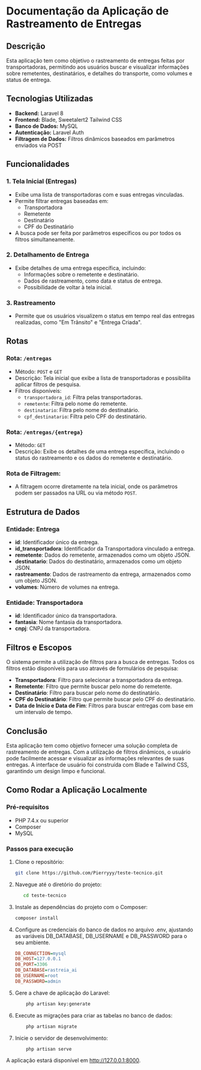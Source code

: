 # Documentação da Aplicação de Rastreamento de Entregas

## Descrição

Esta aplicação tem como objetivo o rastreamento de entregas feitas por transportadoras, permitindo aos usuários buscar e visualizar informações sobre remetentes, destinatários, e detalhes do transporte, como volumes e status de entrega.

## Tecnologias Utilizadas

- **Backend:** Laravel 8
- **Frontend:** Blade, Sweetalert2 Tailwind CSS
- **Banco de Dados:** MySQL
- **Autenticação:** Laravel Auth
- **Filtragem de Dados:** Filtros dinâmicos baseados em parâmetros enviados via POST

## Funcionalidades

### 1. **Tela Inicial (Entregas)**
   - Exibe uma lista de transportadoras com e suas entregas vinculadas.
   - Permite filtrar entregas baseadas em:
     - Transportadora
     - Remetente
     - Destinatário
     - CPF do Destinatário
   - A busca pode ser feita por parâmetros específicos ou por todos os filtros simultaneamente.

### 2. **Detalhamento de Entrega**
   - Exibe detalhes de uma entrega específica, incluindo:
     - Informações sobre o remetente e destinatário.
     - Dados de rastreamento, como data e status de entrega.
     - Possibilidade de voltar à tela inicial.

### 3. **Rastreamento**
   - Permite que os usuários visualizem o status em tempo real das entregas realizadas, como "Em Trânsito" e "Entrega Criada".

## Rotas

### Rota: **`/entregas`**
- Método: `POST` e `GET`
- Descrição: Tela inicial que exibe a lista de transportadoras e possibilita aplicar filtros de pesquisa.
- Filtros disponíveis:
  - `transportadora_id`: Filtra pelas transportadoras.
  - `remetente`: Filtra pelo nome do remetente.
  - `destinatario`: Filtra pelo nome do destinatário.
  - `cpf_destinatario`: Filtra pelo CPF do destinatário.

### Rota: **`/entregas/{entrega}`**
- Método: `GET`
- Descrição: Exibe os detalhes de uma entrega específica, incluindo o status do rastreamento e os dados do remetente e destinatário.

### Rota de Filtragem:
- A filtragem ocorre diretamente na tela inicial, onde os parâmetros podem ser passados na URL ou via método `POST`.

## Estrutura de Dados

### Entidade: **Entrega**
- **id**: Identificador único da entrega.
- **id_transportadora**: Identificador da Transportadora vinculado a entrega.
- **remetente**: Dados do remetente, armazenados como um objeto JSON.
- **destinatario**: Dados do destinatário, armazenados como um objeto JSON.
- **rastreamento**: Dados de rastreamento da entrega, armazenados como um objeto JSON.
- **volumes**: Número de volumes na entrega.

### Entidade: **Transportadora**
- **id**: Identificador único da transportadora.
- **fantasia**: Nome fantasia da transportadora.
- **cnpj**: CNPJ da transportadora.

## Filtros e Escopos

O sistema permite a utilização de filtros para a busca de entregas. Todos os filtros estão disponíveis para uso através de formulários de pesquisa:

- **Transportadora**: Filtro para selecionar a transportadora da entrega.
- **Remetente**: Filtro que permite buscar pelo nome do remetente.
- **Destinatário**: Filtro para buscar pelo nome do destinatário.
- **CPF do Destinatário**: Filtro que permite buscar pelo CPF do destinatário.
- **Data de Início e Data de Fim**: Filtros para buscar entregas com base em um intervalo de tempo.

## Conclusão

Esta aplicação tem como objetivo fornecer uma solução completa de rastreamento de entregas. Com a utilização de filtros dinâmicos, o usuário pode facilmente acessar e visualizar as informações relevantes de suas entregas. A interface de usuário foi construída com Blade e Tailwind CSS, garantindo um design limpo e funcional.

## Como Rodar a Aplicação Localmente

### Pré-requisitos

- PHP 7.4.x ou superior
- Composer
- MySQL

### Passos para execução

1. Clone o repositório:
   ```bash
   git clone https://github.com/Pierryyy/teste-tecnico.git

2. Navegue até o diretório do projeto:

    ```bash
       cd teste-tecnico
3. Instale as dependências do projeto com o Composer:
   ```bash
   composer install
4. Configure as credenciais do banco de dados no arquivo .env, ajustando as variáveis DB_DATABASE, DB_USERNAME e DB_PASSWORD para o seu ambiente.
    ```ini
    DB_CONNECTION=mysql
    DB_HOST=127.0.0.1
    DB_PORT=3306
    DB_DATABASE=rastreia_ai
    DB_USERNAME=root
    DB_PASSWORD=admin
   
6. Gere a chave de aplicação do Laravel:
   ```bash
       php artisan key:generate
7. Execute as migrações para criar as tabelas no banco de dados:
    ```bash
        php artisan migrate
8. Inicie o servidor de desenvolvimento:
    ```bash
        php artisan serve

A aplicação estará disponível em http://127.0.0.1:8000.



